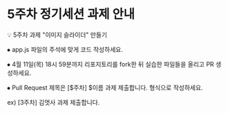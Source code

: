 # 5주차 정기세션 과제 안내

💡 5주차 과제 "이미지 슬라이더" 만들기

⦁ app.js 파일의 주석에 맞게 코드 작성하세요.

⦁ 4월 11일(목) 18시 59분까지 리포지토리를 fork한 뒤 실습한 파일들을 올리고 PR 생성하세요.

⦁ Pull Request 제목은 [$주차] $이름 과제 제출합니다. 형식으로 작성하세요.

ex) [3주차] 김멋사 과제 제출합니다.
